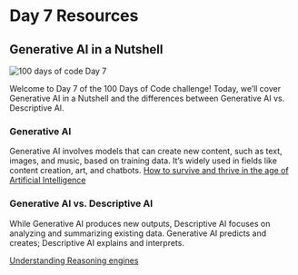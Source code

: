 # Day 7 Resources

## Generative AI in a Nutshell 

![100 days of code Day 7](https://github.com/GritinAI/100DaysofCodeGenerativeAI/blob/main/Images/Day7.png)

Welcome to Day 7 of the 100 Days of Code challenge! Today, we’ll cover Generative AI in a Nutshell and the differences between Generative AI vs. Descriptive AI.

### Generative AI

Generative AI involves models that can create new content, such as text, images, and music, based on training data. It’s widely used in fields like content creation, art, and chatbots.
[How to survive and thrive in the age of Artificial Intelligence](https://www.youtube.com/watch?v=2IK3DFHRFfw)

### Generative AI vs. Descriptive AI

While Generative AI produces new outputs, Descriptive AI focuses on analyzing and summarizing existing data. Generative AI predicts and creates; Descriptive AI explains and interprets.

[Understanding Reasoning engines](https://www.youtube.com/watch?v=jISct8tREHs&pp=ygUfZ2VuZXJhdGl2ZSBhaSB2cyBkZXNjcmlwdGl2ZSBhaQ%3D%3D)
